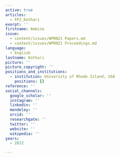 ```yaml
---
active: true
articles:
  - FP2_Kothari
exerpt: ''
firstname: Ammina
issue:
  - content/issues/WPRN21 Papers.md
  - content/issues/WPRN21 Proceedings.md
language:
  - English
lastname: Kothari
picture: ''
picture_copyright: ''
positions_and_institutions:
  - institution: University of Rhode Island, USA
    positions: []
reference: ''
social_channels:
  google_scholar: ''
  instagram: ''
  linkedin: ''
  mendeley: ''
  orcid: ''
  researchgate: ''
  twitter: ''
  website: ''
  wikipedia: ''
years:
  - 2022

---
```

